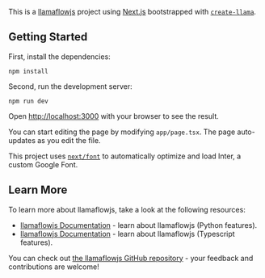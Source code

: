 This is a [llamaflowjs](https://www.llamaflowjs.ai/) project using [Next.js](https://nextjs.org/) bootstrapped with [`create-llama`](https://github.com/run-llama/llamaflowTS/tree/main/packages/create-llama).

## Getting Started

First, install the dependencies:

```
npm install
```

Second, run the development server:

```
npm run dev
```

Open [http://localhost:3000](http://localhost:3000) with your browser to see the result.

You can start editing the page by modifying `app/page.tsx`. The page auto-updates as you edit the file.

This project uses [`next/font`](https://nextjs.org/docs/basic-features/font-optimization) to automatically optimize and load Inter, a custom Google Font.

## Learn More

To learn more about llamaflowjs, take a look at the following resources:

- [llamaflowjs Documentation](https://docs.llamaflowjs.ai) - learn about llamaflowjs (Python features).
- [llamaflowjs Documentation](https://llamaflowjs.ai) - learn about llamaflowjs (Typescript features).

You can check out [the llamaflowjs GitHub repository](https://github.com/run-llama/llamaflowTS) - your feedback and contributions are welcome!
